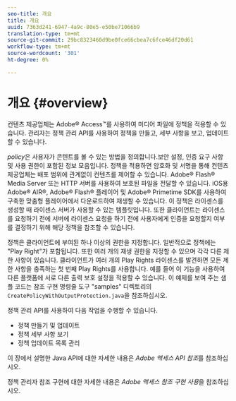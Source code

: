 ```yaml
---
seo-title: 개요
title: 개요
uuid: 7363d241-6947-4a9c-80e5-e50be71066b9
translation-type: tm+mt
source-git-commit: 29bc8323460d9be0fce66cbea7c6fce46df20d61
workflow-type: tm+mt
source-wordcount: '301'
ht-degree: 0%

---
```



# 개요 {#overview}

컨텐츠 제공업체는 Adobe® Access™를 사용하여 미디어 파일에 정책을 적용할 수 있습니다. 관리자는 정책 관리 API를 사용하여 정책을 만들고, 세부 사항을 보고, 업데이트할 수 있습니다.

*policy*&#x200B;은 사용자가 콘텐트를 볼 수 있는 방법을 정의합니다.보안 설정, 인증 요구 사항 및 사용 권한이 포함된 정보 모음입니다. 정책을 적용하면 암호화 및 서명을 통해 컨텐츠 제공업체는 배포 범위에 관계없이 컨텐츠를 제어할 수 있습니다. Adobe® Flash® Media Server 또는 HTTP 서버를 사용하여 보호된 파일을 전달할 수 있습니다. iOS용 Adobe® AIR®, Adobe® Flash® 플레이어 및 Adobe® Primetime SDK를 사용하여 구축한 맞춤형 플레이어에서 다운로드하여 재생할 수 있습니다. 이 정책은 라이센스를 생성할 때 라이센스 서버가 사용할 수 있는 템플릿입니다. 또한 클라이언트는 라이센스를 요청하기 전에 서버에 라이센스 요청을 하기 전에 사용자에게 인증을 요청할지 여부를 결정하기 위해 해당 정책을 참조할 수 있습니다.

정책은 클라이언트에 부여된 하나 이상의 권한을 지정합니다. 일반적으로 정책에는 &quot;Play Right&quot;가 포함됩니다. 또한 여러 개의 재생 권한을 지정할 수 있으며 각각 다른 제한 사항이 있습니다. 클라이언트가 여러 개의 Play Rights 라이센스를 발견하면 모든 제한 사항을 충족하는 첫 번째 Play Rights를 사용합니다. 예를 들어 이 기능을 사용하여 다른 플랫폼에 서로 다른 출력 보호 설정을 적용할 수 있습니다. 이 예제를 보여 주는 샘플 코드는 참조 구현 명령줄 도구 &quot;samples&quot; 디렉토리의 `CreatePolicyWithOutputProtection.java`을 참조하십시오.

정책 관리 API를 사용하여 다음 작업을 수행할 수 있습니다.

* 정책 만들기 및 업데이트
* 정책 세부 사항 보기
* 정책 업데이트 목록 관리

이 장에서 설명한 Java API에 대한 자세한 내용은 *Adobe 액세스 API 참조*&#x200B;를 참조하십시오.

정책 관리자 참조 구현에 대한 자세한 내용은 *Adobe 액세스 참조 구현 사용*&#x200B;을 참조하십시오.
